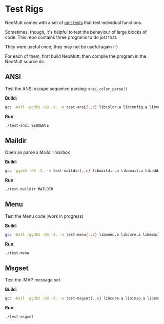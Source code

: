 # Test Rigs

NeoMutt comes with a set of [unit tests](https://github.com/neomutt/neomutt-test-files)
that test individual functions.

Sometimes, though, it's helpful to test the behaviour of large blocks of code.
This repo contains three programs to do just that.

They were useful once; they may not be useful again :-)

For each of them, first build NeoMutt, then compile the program in the NeoMutt
source dir.

## ANSI

Test the ANSI escape sequence parsing: `ansi_color_parse()`

**Build:**
```sh
gcc -Wall -ggdb3 -O0 -I. -o test-ansi{,.c} libcolor.a libconfig.a libmutt.a -lpcre2-8 -lncursesw
```
    
**Run**:
```sh
./test-ansi SEQUENCE
```

## Maildir

Open an parse a Maildir mailbox

**Build**:
```sh
gcc -ggdb3 -O0 -I. -o test-maildir{,.c} libmaildir.a libemail.a libaddress.a libcore.a libconfig.a libmutt.a -lidn2
```

**Run**:
```sh
./test-maildir MAILDIR
```

## Menu

Test the Menu code (work in progress)

**Build**:
```sh
gcc -Wall -ggdb3 -O0 -I. -o test-menu{,.c} libmenu.a libcore.a libemail.a libconfig.a libaddress.a libmutt.a -lidn2
```

**Run**:
```sh
./test-menu
```

## Msgset

Test the IMAP message set

**Build**:
```sh
gcc -Wall -ggdb3 -O0 -I. -o test-msgset{,.c} libcore.a libimap.a libemail.a libaddress.a libconfig.a libmutt.a -lidn2 -lpcre2-8
```

**Run**:
```sh
./test-msgset
```

